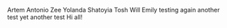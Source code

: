 Artem
Antonio
Zee
Yolanda
Shatoyia
Tosh
Will
Emily
testing again
another test
yet another test
Hi all!